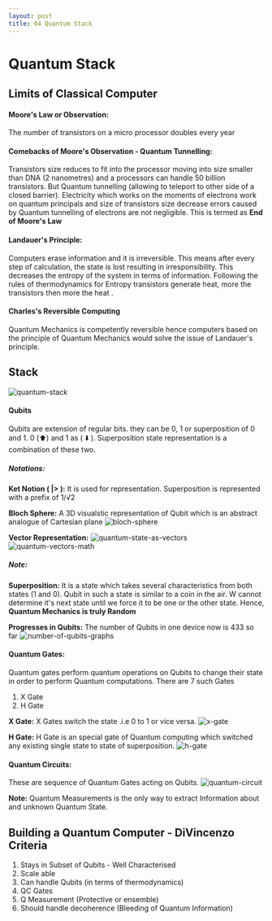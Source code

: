 ```yaml
--- 
layout: post
title: 04 Quantum Stack
---
```

# Quantum Stack
## Limits of Classical Computer

#### Moore's Law or Observation:
The number of transistors on a micro processor doubles every year
#### Comebacks of Moore's Observation - Quantum Tunnelling:
Transistors size reduces to fit into the processor moving into size smaller than DNA (2 nanometres) and a processors can handle 50 billion transistors.
But Quantum tunnelling (allowing to teleport to other side of a closed barrier). Electricity which works on the moments of electrons work on quantum principals and size of transistors size decrease errors caused by Quantum tunnelling of electrons are not negligible. This is termed as **End of Moore's Law**

#### Landauer's Principle:
Computers erase information and it is irreversible. This means after every step of calculation, the state is lost resulting in irresponsibility. This decreases the entropy of the system in terms of information. Following the rules of thermodynamics for Entropy transistors generate heat, more the transistors then more the heat . 

#### Charles's Reversible Computing
Quantum Mechanics is competently reversible hence computers based on the principle of Quantum Mechanics would solve the issue of Landauer's principle.

## Stack
![quantum-stack](../assets/images/quantum_stack.png)

#### Qubits
Qubits are extension of regular bits. they can be 0, 1 or superposition of 0 and 1. 
0 (⬆️) and 1 as ( ⬇️ ). Superposition state representation is a combination of these two.

##### Notations:
**Ket Notion ( $| >$ ):**
It is used for representation. Superposition is represented with a prefix of $1/√2$

**Bloch Sphere:**
A 3D visualstic representation of Qubit which is an abstract analogue of Cartesian plane 
![bloch-sphere](../assets/images/bloch_sphere.png)

**Vector Representation:**
![quantum-state-as-vectors](../assets/images/qstate_vector_representation.png)
![quantum-vectors-math](../assets/images/quantum_vectors_math.png)

##### Note:
**Superposition:**
It is a state which takes several characteristics from both states (1 and 0). Qubit in such a state is similar to a coin in the air. W cannot determine it's next state until we force it to be one or the other state.  Hence, **Quantum Mechanics is truly Random**

**Progresses in Qubits:**
The number of Qubits in one device now is 433 so far
![number-of-qubits-graphs](../assets/images/number_of_qubits_graphs.png)
#### Quantum Gates:
Quantum gates perform quantum operations on Qubits to change their state in order to perform Quantum computations. There are 7 such Gates
1. X Gate
2. H Gate

**X Gate:**
X Gates switch the state .i.e 0 to 1 or vice versa.
![x-gate](../assets/images/x_gate.png)

**H Gate:**
H Gate is an special gate of Quantum computing which switched any existing single state to state of superposition. 
![h-gate](../assets/images/h_gate.png)

#### Quantum Circuits:
These are sequence of Quantum Gates acting on Qubits.
![quantum-circuit](../assets/images/quantum_circuits.jpg)

**Note:**
Quantum Measurements is the only way to extract Information about and unknown Quantum State.

## Building a Quantum Computer - DiVincenzo Criteria
1. Stays in Subset of Qubits - Well Characterised
2. Scale able 
3. Can handle Qubits (in terms of thermodynamics)
4. QC Gates
5. Q Measurement (Protective or ensemble)
6. Should handle decoherence (Bleeding of Quantum Information)